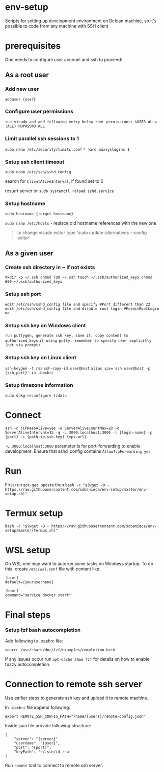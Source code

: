 # env-setup

Scripts for setting up development environment on Debian machine, so it's possible to code from any machine with SSH client

# prerequisites

One needs to configure user account and ssh to proceed:

## As a root user

### Add new user
`adduser {user}`

### Configure user permissions
`run visudo and add following entry below root permissions: $USER ALL=(ALL) NOPASSWD:ALL`

### Limit parallel ssh sessions to 1
`sudo nano /etc/security/limits.conf`
`* hard maxsyslogins 1`

### Setup ssh client timeout

`sudo nano /etc/ssh/sshd_config`

search for `ClientAliveInterval`, if found set to 0

restart server or `sudo systemctl reload sshd.service`

### Setup hostname

`sudo hostname {target hostname}`

`sudo nano /etc/hosts` - replace old hostname references with the new one

>to change visudo editor type 'sudo update-alternatives --config editor'

## As a given user

### Create ssh directory in ~ if not exists
`mkdir -p ~/.ssh
chmod 700 ~/.ssh
touch ~/.ssh/authorized_keys
chmod 600 ~/.ssh/authorized_keys`

### Setup ssh port
`edit /etc/ssh/sshd_config file and specify #Port different than 22`
`edit /etc/ssh/sshd_config file and disable root login #PermitRootLogin no`

### Setup ssh key on Windows client
`run puttygen, generate ssh key, save it, copy content to authorized_keys`
`if using putty, remember to specify user explicitly (not via prompt)`

### Setup ssh key on Linux client
`ssh-keygen -t rsa`
`ssh-copy-id user@host`
`alias vps='ssh user@host -p {ssh_port}' in .bashrc`

### Setup timezone information
`sudo dpkg-reconfigure tzdata`

# Connect

`ssh -o TCPKeepAlive=yes -o ServerAliveCountMax=20 -o ServerAliveInterval=15 -q -L 3000:localhost:3000 -l {login-name} -p {port} -i {path-to-ssh-key} {vps-url}`

`-L 3000:localhost:3000` parameter is for port-forwarding to enable development. Ensure that sshd_config contains `AllowTcpForwarding yes`

# Run

First run `apt-get update` then
`bash -c "$(wget -O - https://raw.githubusercontent.com/sobanieca/env-setup/master/env-setup.sh)"`

# Termux setup

`bash -c "$(wget -O - https://raw.githubusercontent.com/sobanieca/env-setup/master/termux.sh)"`

# WSL setup

On WSL one may want to autorun some tasks on Windows startup. To do this, create `/etc/wsl.conf` file with content like:

```
[user]
default={yourusername}

[boot]
command="service docker start"
```

# Final steps

### Setup fzf bash autocompletion

Add following to .bashrc file:

`source /usr/share/doc/fzf/examples/completion.bash`

If any issues occur run `apt-cache show fzf` for details on how to enable fuzzy autocompletion.

# Connection to remote ssh server

Use earlier steps to generate ssh key and upload it to remote machine.

In `.bashrc` file append following:

```
export REMOTE_SSH_CONFIG_PATH="/home/{users}/remote-config.json"
```

Inside json file provide following structure:

```
{
    "server": "{server}"
    "username": "{user}",
    "port": "{port}",
    "keyPath": "~/.ssh/id_rsa
}
```

Run `remote` tool to connect to remote ssh server.
